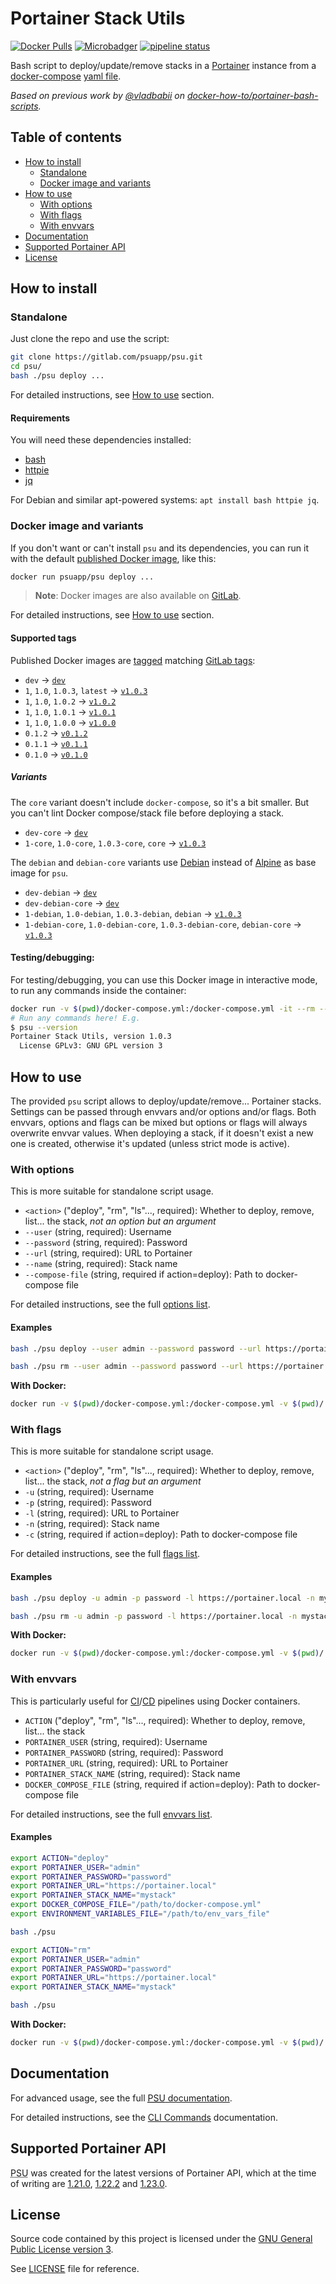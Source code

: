 <h1>Portainer Stack Utils</h1>
<div class="docsify-hidden">

[![Docker Pulls](https://img.shields.io/docker/pulls/psuapp/psu.svg)](https://hub.docker.com/r/psuapp/psu/)
[![Microbadger](https://images.microbadger.com/badges/image/psuapp/psu.svg)](http://microbadger.com/images/psuapp/psu "Image size")
[![pipeline status](https://gitlab.com/psuapp/psu/badges/master/pipeline.svg)](https://gitlab.com/psuapp/psu/commits/master)

Bash script to deploy/update/remove stacks in a [Portainer](https://portainer.io/) instance from a [docker-compose](https://docs.docker.com/compose) [yaml file](https://docs.docker.com/compose/compose-file).

_Based on previous work by [@vladbabii](https://github.com/vladbabii) on [docker-how-to/portainer-bash-scripts](https://github.com/docker-how-to/portainer-bash-scripts)._

<h2>Table of contents</h2>
<!-- Generated by https://github.com/mcpride/atom-mdtoc -->
<!-- MDTOC maxdepth:2 firsth1:2 numbering:0 flatten:0 bullets:1 updateOnSave:1 -->

- [How to install](#how-to-install)   
   - [Standalone](#standalone)   
   - [Docker image and variants](#docker-image-and-variants)   
- [How to use](#how-to-use)   
   - [With options](#with-options)   
   - [With flags](#with-flags)   
   - [With envvars](#with-envvars)   
- [Documentation](#documentation)   
- [Supported Portainer API](#supported-portainer-api)   
- [License](#license)   

<!-- /MDTOC -->
</div>

## How to install

### Standalone

Just clone the repo and use the script:

```bash
git clone https://gitlab.com/psuapp/psu.git
cd psu/
bash ./psu deploy ...
```

For detailed instructions, see [How to use](#how-to-use) section.

#### Requirements

You will need these dependencies installed:

- [bash](https://www.gnu.org/software/bash/)
- [httpie](https://httpie.org/)
- [jq](https://stedolan.github.io/jq/)

For Debian and similar apt-powered systems: `apt install bash httpie jq`.

### Docker image and variants

If you don't want or can't install `psu` and its dependencies, you can run it with the default [published Docker image](https://hub.docker.com/r/psuapp/psu), like this:
```bash
docker run psuapp/psu deploy ...
```
> **Note**: Docker images are also available on [GitLab](https://gitlab.com/psuapp/psu/container_registry).

For detailed instructions, see [How to use](#how-to-use) section.

#### Supported tags

Published Docker images are [tagged](https://hub.docker.com/r/psuapp/psu/tags) matching [GitLab tags](https://gitlab.com/psuapp/psu/-/tags):

-	`dev` -> [`dev`](https://gitlab.com/psuapp/psu/-/tags/dev)
-	`1`, `1.0`, `1.0.3`, `latest` -> [`v1.0.3`](https://gitlab.com/psuapp/psu/-/tags/v1.0.3)
-	`1`, `1.0`, `1.0.2` -> [`v1.0.2`](https://gitlab.com/psuapp/psu/-/tags/v1.0.2)
-	`1`, `1.0`, `1.0.1` -> [`v1.0.1`](https://gitlab.com/psuapp/psu/-/tags/v1.0.1)
-	`1`, `1.0`, `1.0.0` -> [`v1.0.0`](https://gitlab.com/psuapp/psu/-/tags/v1.0.0)
-	`0.1.2` -> [`v0.1.2`](https://gitlab.com/psuapp/psu/-/tags/v0.1.2)
-	`0.1.1` -> [`v0.1.1`](https://gitlab.com/psuapp/psu/-/tags/v0.1.1)
-	`0.1.0` -> [`v0.1.0`](https://gitlab.com/psuapp/psu/-/tags/v0.1.0)

##### Variants

The `core` variant doesn't include `docker-compose`, so it's a bit smaller.
But you can't lint Docker compose/stack file before deploying a stack.
-	`dev-core` -> [`dev`](https://gitlab.com/psuapp/psu/-/tags/dev)
-	`1-core`, `1.0-core`, `1.0.3-core`, `core` -> [`v1.0.3`](https://gitlab.com/psuapp/psu/-/tags/v1.0.3)

The `debian` and `debian-core` variants use [Debian](https://www.debian.org) instead of [Alpine](https://alpinelinux.org/) as base image for `psu`.
-	`dev-debian` -> [`dev`](https://gitlab.com/psuapp/psu/-/tags/dev)
-	`dev-debian-core` -> [`dev`](https://gitlab.com/psuapp/psu/-/tags/dev)
-	`1-debian`, `1.0-debian`, `1.0.3-debian`, `debian` -> [`v1.0.3`](https://gitlab.com/psuapp/psu/-/tags/v1.0.3)
-	`1-debian-core`, `1.0-debian-core`, `1.0.3-debian-core`, `debian-core` -> [`v1.0.3`](https://gitlab.com/psuapp/psu/-/tags/v1.0.3)


#### Testing/debugging:

For testing/debugging, you can use this Docker image in interactive mode, to run any commands inside the container:
```bash
docker run -v $(pwd)/docker-compose.yml:/docker-compose.yml -it --rm --entrypoint bash psuapp/psu
# Run any commands here! E.g.
$ psu --version
Portainer Stack Utils, version 1.0.3
  License GPLv3: GNU GPL version 3
```

## How to use

The provided `psu` script allows to deploy/update/remove... Portainer stacks. Settings can be passed through envvars and/or options and/or flags. Both envvars, options and flags can be mixed but options or flags will always overwrite envvar values. When deploying a stack, if it doesn't exist a new one is created, otherwise it's updated (unless strict mode is active).

### With options

This is more suitable for standalone script usage.

- `<action>` ("deploy", "rm", "ls"..., required): Whether to deploy, remove, list... the stack, _not an option but an argument_
- `--user` (string, required): Username
- `--password` (string, required): Password
- `--url` (string, required): URL to Portainer
- `--name` (string, required): Stack name
- `--compose-file` (string, required if action=deploy): Path to docker-compose file

For detailed instructions, see the full [options list](docs/README.md#available-options).

#### Examples

```bash
bash ./psu deploy --user admin --password password --url https://portainer.local --name mystack --compose-file /path/to/docker-compose.yml --env-file /path/to/env_vars_file
```

```bash
bash ./psu rm --user admin --password password --url https://portainer.local --name mystack
```

**With Docker:**
```bash
docker run -v $(pwd)/docker-compose.yml:/docker-compose.yml -v $(pwd)/.env:/.env psuapp/psu deploy --user admin --password password --url https://portainer.local --name mystack --compose-file docker-compose.yml --env-file .env
```

### With flags

This is more suitable for standalone script usage.

- `<action>` ("deploy", "rm", "ls"..., required): Whether to deploy, remove, list... the stack, _not a flag but an argument_
- `-u` (string, required): Username
- `-p` (string, required): Password
- `-l` (string, required): URL to Portainer
- `-n` (string, required): Stack name
- `-c` (string, required if action=deploy): Path to docker-compose file

For detailed instructions, see the full [flags list](docs/README.md#available-options).

#### Examples

```bash
bash ./psu deploy -u admin -p password -l https://portainer.local -n mystack -c /path/to/docker-compose.yml -g /path/to/env_vars_file
```

```bash
bash ./psu rm -u admin -p password -l https://portainer.local -n mystack
```

**With Docker:**
```bash
docker run -v $(pwd)/docker-compose.yml:/docker-compose.yml -v $(pwd)/.env:/.env psuapp/psu deploy -u admin -p password -l https://portainer.local -n mystack -c docker-compose.yml -g .env
```

### With envvars

This is particularly useful for [CI](https://en.wikipedia.org/wiki/Continuous_integration)/[CD](https://en.wikipedia.org/wiki/Continuous_deployment) pipelines using Docker containers.

- `ACTION` ("deploy", "rm", "ls"..., required): Whether to deploy, remove, list... the stack
- `PORTAINER_USER` (string, required): Username
- `PORTAINER_PASSWORD` (string, required): Password
- `PORTAINER_URL` (string, required): URL to Portainer
- `PORTAINER_STACK_NAME` (string, required): Stack name
- `DOCKER_COMPOSE_FILE` (string, required if action=deploy): Path to docker-compose file

For detailed instructions, see the full [envvars list](docs/README.md#available-environment-variables).

#### Examples

```bash
export ACTION="deploy"
export PORTAINER_USER="admin"
export PORTAINER_PASSWORD="password"
export PORTAINER_URL="https://portainer.local"
export PORTAINER_STACK_NAME="mystack"
export DOCKER_COMPOSE_FILE="/path/to/docker-compose.yml"
export ENVIRONMENT_VARIABLES_FILE="/path/to/env_vars_file"

bash ./psu
```

```bash
export ACTION="rm"
export PORTAINER_USER="admin"
export PORTAINER_PASSWORD="password"
export PORTAINER_URL="https://portainer.local"
export PORTAINER_STACK_NAME="mystack"

bash ./psu
```

**With Docker:**
```bash
docker run -v $(pwd)/docker-compose.yml:/docker-compose.yml -v $(pwd)/.env:/.env -e ACTION="deploy" -e PORTAINER_USER="admin" -e PORTAINER_PASSWORD="password" -e PORTAINER_URL="https://portainer.local" -e PORTAINER_STACK_NAME="mystack" -e DOCKER_COMPOSE_FILE="docker-compose.yml" -e ENVIRONMENT_VARIABLES_FILE=".env" psuapp/psu
```

## Documentation

<div class="docsify-hidden">
For advanced usage, see the full <a href="https://psuapp.gitlab.io/psu/1-0-stable"><abbr title="Portainer Stack Utils">PSU</abbr> documentation</a>.
</div>

For detailed instructions, see the [CLI Commands](docs/README.md) documentation.

## Supported Portainer API

<abbr title="Portainer Stack Utils">PSU</abbr> was created for the latest versions of Portainer API, which at the time of writing are [1.21.0](https://app.swaggerhub.com/apis/deviantony/Portainer/1.21.0), [1.22.2](https://app.swaggerhub.com/apis/deviantony/Portainer/1.22.2) and [1.23.0](https://app.swaggerhub.com/apis/deviantony/Portainer/1.23.0).

## License

Source code contained by this project is licensed under the [GNU General Public License version 3](https://www.gnu.org/licenses/gpl-3.0.en.html).

See [LICENSE](LICENSE) file for reference.

